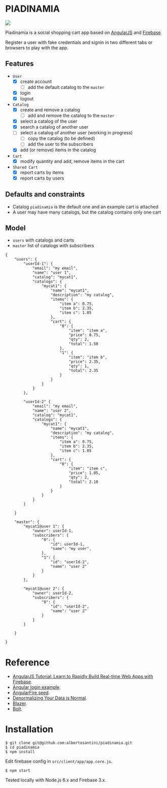PIADINAMIA
==========
![](https://github.com/albertosantini/piadinamia/workflows/CI/badge.svg)

Piadinamia is a social shopping cart app based on [AngularJS](https://angularjs.org/)
and [Firebase](https://www.firebase.com/).

Register a user with fake credentials and signin in two different tabs or
browsers to play with the app.

Features
--------

- `User`
    - [x] create account
        - [ ] add the default catalog to the `master`
    - [x] login
    - [x] logout

- `Catalog`
    - [x] create and remove a catalog
        - [ ] add and remove the catalog to the `master`
    - [x] select a catalog of the user
    - [x] search a catalog of another user
    - [ ] select a catalog of another user (working in progress)
        - [ ] copy the catalog (to be defined)
        - [ ] add the user to the subscribers
    - [x] add (or remove) items in the catalog

- `Cart`
    - [x] modify quantity and add, remove items in the cart

- `Shared Cart`
    - [x] report carts by items
    - [x] report carts by users

Defaults and constraints
------------------------

- Catalog `piadinamia` is the default one and an example cart is attached
- A user may have many catalogs, but the catalog contains only one cart

Model
---------------------

- `users` with catalogs and carts
- `master` list of catalogs with subscribers

```
{
    "users": {
        "userId-1": {
            "email": "my email",
            "name": "user 1",
            "catalog": "mycat1",
            "catalogs": {
                "mycat1": {
                    "name": "mycat1",
                    "description": "my catalog",
                    "items": {
                        "item a": 0.75,
                        "item b": 2.35,
                        "item c": 1.05
                    },
                    "cart": {
                        "0": {
                            "item": "item a",
                            "price": 0.75,
                            "qty": 2,
                            "total": 1.50
                        },
                        "1": {
                            "item": "item b",
                            "price": 2.35,
                            "qty": 1,
                            "total": 2.35
                        }
                    }
                }
            }
        },

        "userId-2" {
            "email": "my email",
            "name": "user 2",
            "catalog": "mycat1",
            "catalogs": {
                "mycat1": {
                    "name": "mycat1",
                    "description": "my catalog",
                    "items": {
                        "item a": 0.75,
                        "item b": 2.35,
                        "item c": 1.05
                    },
                    "cart": {
                        "0": {
                            "item": "item c",
                            "price": 1.05,
                            "qty": 2,
                            "total": 2.10
                        }
                    }
                }
            }
        }

    }

    "master": {
        "mycat1@user 1": {
            "owner": userId-1,
            "subscribers": {
                "0": {
                    "id": userId-1,
                    "name": "my user",
                },
                "1": {
                    "id": "userId-2",
                    "name": "user 2"
                }
            }
        },

        "mycat1@user 2": {
            "owner": userId-2,
            "subscribers": {
                "0": {
                    "id": "userId-2",
                    "name": "user 2"
                }
            }
        }

    }

}
```

Reference
=========

- [AngularJS Tutorial: Learn to Rapidly Build Real-time Web Apps with Firebase](http://www.thinkster.io/pick/eHPCs7s87O/angularjs-tutorial-learn-to-rapidly-build-real-time-web-apps-with-firebase).
- [Angular login example](https://github.com/mrgamer/angular-login-example).
- [AngularFire seed](https://github.com/firebase/angularFire-seed).
- [Denormalizing Your Data is Normal](https://www.firebase.com/blog/2013-04-12-denormalizing-is-normal.html).
- [Blazer](https://github.com/firebase/blaze_compiler).
- [Bolt](https://github.com/firebase/bolt).

Installation
============

    $ git clone git@github.com:albertosantini/piadinamia.git
    $ cd piadinamia
    $ npm install

Edit firebase config in `src/client/app/app.core.js`.

    $ npm start

Tested locally with Node.js 6.x and Firebase 3.x.
